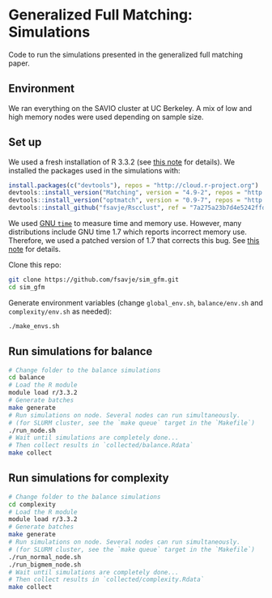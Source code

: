 # Generalized Full Matching: Simulations

Code to run the simulations presented in the generalized full matching paper.

## Environment

We ran everything on the SAVIO cluster at UC Berkeley. A mix of low and high memory nodes were used depending on sample size. 

## Set up

We used a fresh installation of R 3.3.2 (see [this note](install_modules.md) for details). We installed the packages used in the simulations with:

```R
install.packages(c("devtools"), repos = "http://cloud.r-project.org")
devtools::install_version("Matching", version = "4.9-2", repos = "http://cloud.r-project.org")
devtools::install_version("optmatch", version = "0.9-7", repos = "http://cloud.r-project.org")
devtools::install_github("fsavje/Rscclust", ref = "7a275a23b7d4e5242ffdd6f68a21de4b4ba8d08d")
```

We used [GNU `time`](https://www.gnu.org/software/time/) to measure time and memory use. However, many distributions include GNU time 1.7 which reports incorrect memory use. Therefore, we used a patched version of 1.7 that corrects this bug. See [this note](install_modules.md) for details.

Clone this repo:

```bash
git clone https://github.com/fsavje/sim_gfm.git
cd sim_gfm
```

Generate environment variables (change `global_env.sh`, `balance/env.sh` and `complexity/env.sh` as needed):

```bash
./make_envs.sh
```


## Run simulations for balance

```bash
# Change folder to the balance simulations
cd balance
# Load the R module
module load r/3.3.2
# Generate batches
make generate
# Run simulations on node. Several nodes can run simultaneously.
# (for SLURM cluster, see the `make queue` target in the `Makefile`)
./run_node.sh
# Wait until simulations are completely done...
# Then collect results in `collected/balance.Rdata`
make collect
```

## Run simulations for complexity

```bash
# Change folder to the balance simulations
cd complexity
# Load the R module
module load r/3.3.2
# Generate batches
make generate
# Run simulations on node. Several nodes can run simultaneously.
# (for SLURM cluster, see the `make queue` target in the `Makefile`)
./run_normal_node.sh
./run_bigmem_node.sh
# Wait until simulations are completely done...
# Then collect results in `collected/complexity.Rdata`
make collect
```
